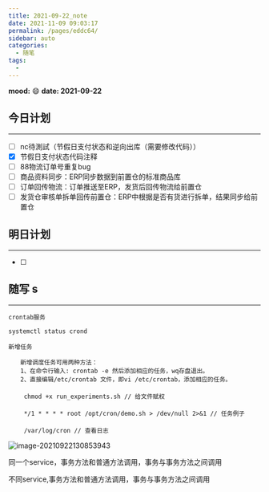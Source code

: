 ```yaml
---
title: 2021-09-22_note
date: 2021-11-09 09:03:17
permalink: /pages/eddc64/
sidebar: auto
categories:
  - 随笔
tags:
  - 
---
```

**mood:** :smile:  																		**date: 2021-09-22**  
## 今日计划  
------
- [ ]  nc待測試（节假日支付状态和逆向出库（需要修改代码））
- [x]  节假日支付状态代码注释
- [ ]  88物流订单号重复bug
- [ ]  商品资料同步：ERP同步数据到前置仓的标准商品库
- [ ]  订单回传物流：订单推送至ERP，发货后回传物流给前置仓
- [ ]  发货仓审核单拆单回传前置仓：ERP中根据是否有货进行拆单，结果同步给前置仓
## 明日计划  
------
- [ ]  
## 随写 s
------

```
crontab服务

systemctl status crond

新增任务

　　新增调度任务可用两种方法：
　　1、在命令行输入: crontab -e 然后添加相应的任务，wq存盘退出。
　　2、直接编辑/etc/crontab 文件，即vi /etc/crontab，添加相应的任务。
　　
　　 chmod +x run_experiments.sh // 给文件赋权
　　 
　　 */1 * * * * root /opt/cron/demo.sh > /dev/null 2>&1 // 任务例子
　　 
　　 /var/log/cron // 查看日志
```

![image-20210922130853943](https://gitee.com/zxqzhuzhu/imgs/raw/master/picGo/image-20210922130853943.png)





同一个service，事务方法和普通方法调用，事务与事务方法之间调用

不同service,事务方法和普通方法调用，事务与事务方法之间调用